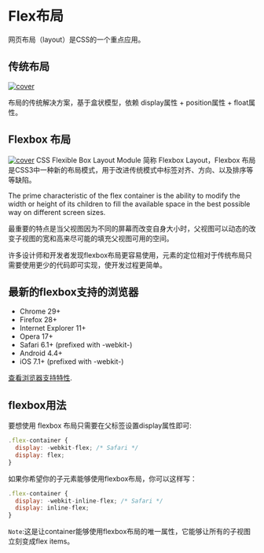 # Flex布局

网页布局（layout）是CSS的一个重点应用。

## 传统布局

[![cover](http://ojp7xe8x3.bkt.clouddn.com/chuantong.gif)](http://ojp7xe8x3.bkt.clouddn.com/chuantong.gif)

布局的传统解决方案，基于盒状模型，依赖 display属性 + position属性 + float属性。

## Flexbox 布局
[![cover](http://ojp7xe8x3.bkt.clouddn.com/flexbox.png)](http://ojp7xe8x3.bkt.clouddn.com/flexbox.png)
CSS Flexible Box Layout Module 简称 Flexbox Layout，Flexbox 布局是CSS3中一种新的布局模式，用于改进传统模式中标签对齐、方向、以及排序等等缺陷。

The prime characteristic of the flex container is the ability to modify the width or height of its children to fill the available space in the best possible way on different screen sizes.

最重要的特点是当父视图因为不同的屏幕而改变自身大小时，父视图可以动态的改变子视图的宽和高来尽可能的填充父视图可用的空间。

许多设计师和开发者发现flexbox布局更容易使用，元素的定位相对于传统布局只需要使用更少的代码即可实现，使开发过程更简单。

## 最新的flexbox支持的浏览器

- Chrome 29+
- Firefox 28+
- Internet Explorer 11+
- Opera 17+
- Safari 6.1+ (prefixed with -webkit-)
- Android 4.4+
- iOS 7.1+ (prefixed with -webkit-)

[查看浏览器支持特性](http://caniuse.com/#feat=flexbox).


## flexbox用法
要想使用 flexbox 布局只需要在父标签设置display属性即可:

```javascript
.flex-container {
  display: -webkit-flex; /* Safari */
  display: flex;
}
```

如果你希望你的子元素能够使用flexbox布局，你可以这样写：

```javascript
.flex-container {
  display: -webkit-inline-flex; /* Safari */
  display: inline-flex;
}
```

`Note`:这是让container能够使用flexbox布局的唯一属性，它能够让所有的子视图立刻变成flex items。

